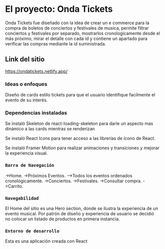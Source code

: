 # El proyecto: Onda Tickets

Onda Tickets fue diseñado con la idea de crear un e commerce para la compra de boletos de conciertos y festivales de musica, permite filtrar conciertos y festivales por separado, mostrarlos cronologicamente desde el más próximo, mirar el detalle con cada id y contiene un apartado para verificar las compras mediante la id suministrada.

## Link del sitio
https://ondatickets.netlify.app/
### Ideas o enfoques
Diseño de cards estilo tickets para que el usuario identifique facilmente el evento de su interés. 

### Dependencias instaladas
Se instaló Skeleton de react-loading-skeleton para darle un aspecto mas dinámico a las cards mientras se renderizan

Se instaló React Icons para tener acceso a las librerías de ícono de React.

Se instaló Framer Motion para realizar animaciones y transiciones y mejorar la experiencia visual. 

### `Barra de Navegación`

->Home.
    ->Próximos Eventos.
        -->Todos los eventos ordenados cronológicamente.
    ->Conciertos.
    ->Festivales.
    ->Consultar compra.
->Carrito.

### `Navegabilidad`

El Home del sitio es una Hero section, donde se ilustra la experiencia de un evento musical. 
Por patrón de diseño y experiencia de usuario se decidió no colocar un listado de productos en primera instancia.




### `Entorno de desarrollo`
Esta es una aplicación creada con React

